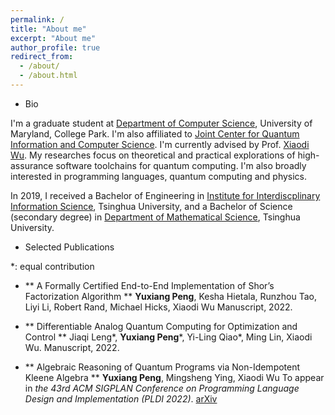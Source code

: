 ```yaml
---
permalink: /
title: "About me"
excerpt: "About me"
author_profile: true
redirect_from: 
  - /about/
  - /about.html
---
```


* Bio

I'm a graduate student at [Department of Computer Science](https://www.cs.umd.edu/), University of Maryland, College Park. I'm also affiliated to [Joint Center for Quantum Information and Computer Science](https://quics.umd.edu/). I'm currently advised by Prof. [Xiaodi Wu](https://www.cs.umd.edu/~xwu/). My researches focus on theoretical and practical explorations of high-assurance software toolchains for quantum computing. I'm also broadly interested in programming languages, quantum computing and physics.

In 2019, I received a Bachelor of Engineering in [Institute for Interdiscplinary Information Science](https://iiis.tsinghua.edu.cn/en/), Tsinghua University, and a Bachelor of Science (secondary degree) in [Department of Mathematical Science](https://www.math.tsinghua.edu.cn/), Tsinghua University.

* Selected Publications

\*: equal contribution

* ** A Formally Certified End-to-End Implementation of Shor’s Factorization Algorithm **
	**Yuxiang Peng**, Kesha Hietala, Runzhou Tao, Liyi Li, Robert Rand, Michael Hicks, Xiaodi Wu
	Manuscript, 2022.
	
* ** Differentiable Analog Quantum Computing for Optimization and Control **
  Jiaqi Leng\*, **Yuxiang Peng**\*, Yi-Ling Qiao*, Ming Lin, Xiaodi Wu.
	Manuscript, 2022.

* ** Algebraic Reasoning of Quantum Programs via Non-Idempotent Kleene Algebra **
  **Yuxiang Peng**, Mingsheng Ying, Xiaodi Wu
	To appear in *the 43rd ACM SIGPLAN Conference on Programming Language Design and Implementation (PLDI 2022)*. [arXiv](https://arxiv.org/abs/2110.07018)
